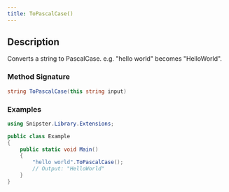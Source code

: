 ```yaml
---
title: ToPascalCase()
---
```


## Description
Converts a string to PascalCase. e.g. "hello world" becomes "HelloWorld".

### Method Signature

```csharp
string ToPascalCase(this string input)
```
### Examples

```csharp
using Snipster.Library.Extensions;

public class Example
{
    public static void Main()
    {
        "hello world".ToPascalCase();
        // Output: "HelloWorld"
    }
}
```